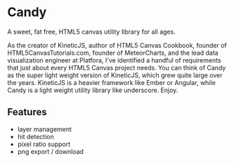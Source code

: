 # Candy
A sweet, fat free, HTML5 canvas utility library for all ages.

As the creator of KineticJS, author of HTML5 Canvas Cookbook, founder of HTML5CanvasTutorials.com, founder of MeteorCharts, and the lead data visualization engineer at Platfora, I've identified a handful of requirements that just about every HTML5 Canvas project needs.  You can think of Candy as the super light weight version of KineticJS, which grew quite large over the years.  KineticJS is a heavier framework like Ember or Angular, while Candy is a light weight utility library like underscore.  Enjoy.

## Features
* layer management
* hit detection
* pixel ratio support
* png export / download

